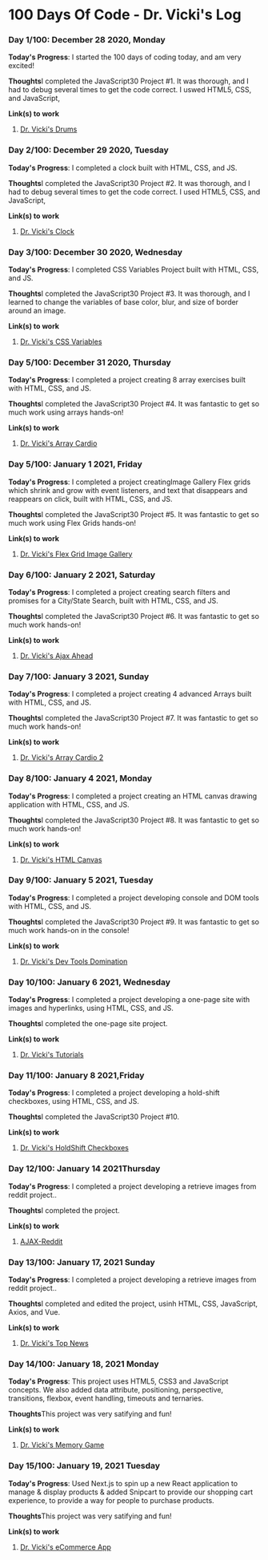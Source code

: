 # 100 Days Of Code - Dr. Vicki's Log

### Day 1/100: December 28 2020, Monday
**Today's Progress**: I started the 100 days of coding today, and am very excited!

**Thoughts**I completed the JavaScript30 Project #1. It was thorough, and I had to debug several times to get the code correct. I uswed HTML5, CSS, and JavaScript,

**Link(s) to work**
1. [Dr. Vicki's Drums](https://github.com/DrVicki/Dr_Vickis_Drums)

### Day 2/100: December 29 2020, Tuesday
**Today's Progress**: I completed a clock built with HTML, CSS, and JS.

**Thoughts**I completed the JavaScript30 Project #2. It was thorough, and I had to debug several times to get the code correct. I used HTML5, CSS, and JavaScript,

**Link(s) to work**
1. [Dr. Vicki's Clock](https://github.com/DrVicki/Dr-Vickis-Clock)

### Day 3/100: December 30 2020, Wednesday
**Today's Progress**: I completed CSS Variables Project built with HTML, CSS, and JS.

**Thoughts**I completed the JavaScript30 Project #3. It was thorough, and I learned to change the variables of base color, blur, and size of border around an image.

**Link(s) to work**
1. [Dr. Vicki's CSS Variables](https://github.com/DrVicki/Dr-Vickis-CSS-Variables)

### Day 5/100: December 31 2020, Thursday
**Today's Progress**: I completed a project creating 8 array exercises built with HTML, CSS, and JS.

**Thoughts**I completed the JavaScript30 Project #4. It was fantastic to get so much work using arrays hands-on!

**Link(s) to work**
1. [Dr. Vicki's Array Cardio](https://github.com/DrVicki/Dr-Vickis-Array-Cardio)

### Day 5/100: January 1 2021, Friday
**Today's Progress**: I completed a project creatingImage Gallery Flex grids which shrink and grow with event listeners, and text that disappears and reappears on click, built with HTML, CSS, and JS.

**Thoughts**I completed the JavaScript30 Project #5. It was fantastic to get so much work using Flex Grids hands-on!

**Link(s) to work**
1. [Dr. Vicki's Flex Grid Image Gallery](https://https://github.com/DrVicki/Dr-Vickis_Flex_Grid_Image_Gallery)

### Day 6/100: January 2 2021, Saturday
**Today's Progress**: I completed a project creating search filters and promises for a City/State Search, built with HTML, CSS, and JS.

**Thoughts**I completed the JavaScript30 Project #6. It was fantastic to get so much work hands-on!

**Link(s) to work**
1. [Dr. Vicki's Ajax Ahead](https://github.com/DrVicki/Dr-Vickis-Ajax-Ahead)

### Day 7/100: January 3 2021, Sunday
**Today's Progress**: I completed a project creating 4 advanced Arrays built with HTML, CSS, and JS.

**Thoughts**I completed the JavaScript30 Project #7. It was fantastic to get so much work hands-on!

**Link(s) to work**
1. [Dr. Vicki's Array Cardio 2](https://github.com/DrVicki/Dr-Vickis-Array-Cardio-2)

### Day 8/100: January 4 2021, Monday
**Today's Progress**: I completed a project creating an HTML canvas drawing application with HTML, CSS, and JS.

**Thoughts**I completed the JavaScript30 Project #8. It was fantastic to get so much work hands-on!

**Link(s) to work**
1. [Dr. Vicki's HTML Canvas](https://github.com/DrVicki/Dr-Vickis-HTML-Canvas)

### Day 9/100: January 5 2021, Tuesday
**Today's Progress**: I completed a project developing console and DOM tools with HTML, CSS, and JS.

**Thoughts**I completed the JavaScript30 Project #9. It was fantastic to get so much work hands-on in the console!

**Link(s) to work**
1. [Dr. Vicki's Dev Tools Domination](https://github.com/DrVicki/Dr-Vickis-Dev-Tools-Domination)

### Day 10/100: January 6 2021, Wednesday
**Today's Progress**: I completed a project developing a one-page site with images and hyperlinks, using HTML, CSS, and JS.

**Thoughts**I completed the one-page site project. 

**Link(s) to work**
1. [Dr. Vicki's Tutorials](https://github.com/DrVicki/Dr-Vickis-Tutorials)

### Day 11/100: January 8 2021,Friday
**Today's Progress**: I completed a project developing a hold-shift checkboxes, using HTML, CSS, and JS.

**Thoughts**I completed the JavaScript30 Project #10. 

**Link(s) to work**
1. [Dr. Vicki's HoldShift Checkboxes](https://github.com/DrVicki/Dr-Vickis-HoldShift-Checkboxes)

### Day 12/100: January 14 2021Thursday
**Today's Progress**: I completed a project developing a retrieve images from reddit project..

**Thoughts**I completed the project.

**Link(s) to work**
1. [AJAX-Reddit](https://github.com/DrVicki/ajax-reddit)


### Day 13/100: January 17, 2021 Sunday
**Today's Progress**: I completed a project developing a retrieve images from reddit project..

**Thoughts**I completed and edited the project, usinh HTML, CSS, JavaScript, Axios, and Vue.

**Link(s) to work**
1. [Dr. Vicki's Top News](https://github.com/DrVicki/Dr-Vickis-NYT-Top-News)

### Day 14/100: January 18, 2021 Monday
**Today's Progress**: This project uses HTML5, CSS3 and JavaScript concepts. We also added data attribute, positioning, perspective, transitions, flexbox, event handling, timeouts and ternaries.

**Thoughts**This project was very satifying and fun!

**Link(s) to work**
1. [Dr. Vicki's Memory Game](https://github.com/DrVicki/memory-game)

### Day 15/100: January 19, 2021 Tuesday
**Today's Progress**: Used Next.js to spin up a new React application to manage & display products & added Snipcart to provide our shopping cart experience, to provide a way for people to purchase products.

**Thoughts**This project was very satifying and fun!

**Link(s) to work**
1. [Dr. Vicki's eCommerce App](https://github.com/DrVicki/next-snipcart-store)


